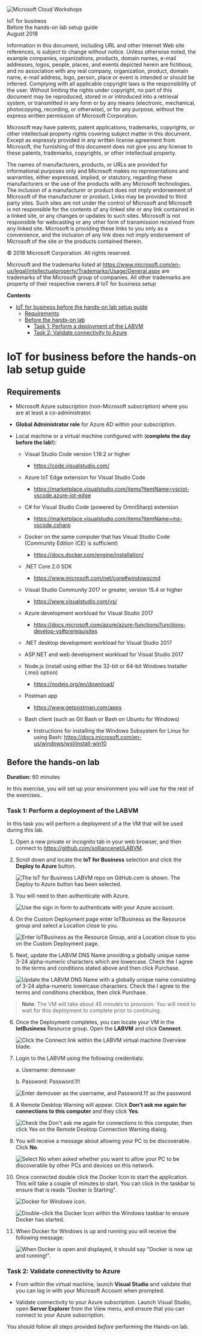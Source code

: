 
![](https://github.com/Microsoft/MCW-Template-Cloud-Workshop/raw/master/Media/ms-cloud-workshop.png "Microsoft Cloud Workshops")

<div class="MCWHeader1">
IoT for business
</div>

<div class="MCWHeader2">
Before the hands-on lab setup guide
</div>

<div class="MCWHeader3">
August 2018
</div>


Information in this document, including URL and other Internet Web site references, is subject to change without notice. Unless otherwise noted, the example companies, organizations, products, domain names, e-mail addresses, logos, people, places, and events depicted herein are fictitious, and no association with any real company, organization, product, domain name, e-mail address, logo, person, place or event is intended or should be inferred. Complying with all applicable copyright laws is the responsibility of the user. Without limiting the rights under copyright, no part of this document may be reproduced, stored in or introduced into a retrieval system, or transmitted in any form or by any means (electronic, mechanical, photocopying, recording, or otherwise), or for any purpose, without the express written permission of Microsoft Corporation.

Microsoft may have patents, patent applications, trademarks, copyrights, or other intellectual property rights covering subject matter in this document. Except as expressly provided in any written license agreement from Microsoft, the furnishing of this document does not give you any license to these patents, trademarks, copyrights, or other intellectual property.

The names of manufacturers, products, or URLs are provided for informational purposes only and Microsoft makes no representations and warranties, either expressed, implied, or statutory, regarding these manufacturers or the use of the products with any Microsoft technologies. The inclusion of a manufacturer or product does not imply endorsement of Microsoft of the manufacturer or product. Links may be provided to third party sites. Such sites are not under the control of Microsoft and Microsoft is not responsible for the contents of any linked site or any link contained in a linked site, or any changes or updates to such sites. Microsoft is not responsible for webcasting or any other form of transmission received from any linked site. Microsoft is providing these links to you only as a convenience, and the inclusion of any link does not imply endorsement of Microsoft of the site or the products contained therein.

© 2018 Microsoft Corporation. All rights reserved.

Microsoft and the trademarks listed at <https://www.microsoft.com/en-us/legal/intellectualproperty/Trademarks/Usage/General.aspx> are trademarks of the Microsoft group of companies. All other trademarks are property of their respective owners.# IoT for business setup

**Contents**
<!-- TOC -->

- [IoT for business before the hands-on lab setup guide](#iot-for-business-before-the-hands-on-lab-setup-guide)
    - [Requirements](#requirements)
    - [Before the hands-on lab](#before-the-hands-on-lab)
        - [Task 1: Perform a deployment of the LABVM](#task-1-perform-a-deployment-of-the-labvm)
        - [Task 2: Validate connectivity to Azure](#task-2-validate-connectivity-to-azure)

<!-- /TOC -->

# IoT for business before the hands-on lab setup guide 

## Requirements

-   Microsoft Azure subscription (non-Microsoft subscription) where you are at least a co-administrator.

-   **Global Administrator role** for Azure AD within your subscription.

-   Local machine or a virtual machine configured with (**complete the day before the lab!**):

    -   Visual Studio Code version 1.19.2 or higher

        -   <https://code.visualstudio.com/>

    -   Azure IoT Edge extension for Visual Studio Code

        -   <https://marketplace.visualstudio.com/items?itemName=vsciot-vscode.azure-iot-edge>

    -   C\# for Visual Studio Code (powered by OmniSharp) extension

        -   <https://marketplace.visualstudio.com/items?itemName=ms-vscode.csharp>

    -   Docker on the same computer that has Visual Studio Code (Community Edition (CE) is sufficient)

        -   <https://docs.docker.com/engine/installation/>

    -   .NET Core 2.0 SDK

        -   <https://www.microsoft.com/net/core#windowscmd>

    -   Visual Studio Community 2017 or greater, version 15.4 or higher

        -   <https://www.visualstudio.com/vs/>

    -   Azure development workload for Visual Studio 2017

        -   <https://docs.microsoft.com/azure/azure-functions/functions-develop-vs#prerequisites>

    -   .NET desktop development workload for Visual Studio 2017

    -   ASP.NET and web development workload for Visual Studio 2017

    -   Node.js (install using either the 32-bit or 64-bit Windows Installer (.msi) option)

        -   <https://nodejs.org/en/download/>

    -   Postman app

        -   <https://www.getpostman.com/apps>

    -   Bash client (such as Git Bash or Bash on Ubuntu for Windows)

        -   Instructions for installing the Windows Subsystem for Linux for using Bash: <https://docs.microsoft.com/en-us/windows/wsl/install-win10>


## Before the hands-on lab

**Duration:** 60 minutes

In this exercise, you will set up your environment you will use for the rest of the exercises.

### Task 1: Perform a deployment of the LABVM

In this task you will perform a deployment of a the VM that will be used during this lab.

1.  Open a new private or incognito tab in your web browser, and then connect to <https://github.com/solliancenet/LABVM>.

2.  Scroll down and locate the **IoT for Business** selection and click the **Deploy to Azure** button.

    ![The IoT for Business LABVM repo on GitHub.com is shown. The Deploy to Azure button has been selected.](images/Setup/image3.png "IoT for business LABVM")

3.  You will need to then authenticate with Azure.

    ![Use the sign in form to authenticate with your Azure account.](images/Setup/image4.png "Authentication dialog")

4.  On the Custom Deployment page enter IoTBusiness as the Resource group and select a Location close to you.

    ![Enter IoTBusiness as the Resource Group, and a Location close to you on the Custom Deployment page.](images/Setup/image5.png "Custom deployment dialog")

5.  Next, update the LABVM DNS Name providing a globally unique name 3-24 alpha-numeric characters which are lowercase. Check the I agree to the terms and conditions stated above and then click Purchase.

    ![Update the LABVM DNS Name with a globally unique name consisting of 3-24 alpha-numeric lowercase characters. Check the I agree to the terms and conditions checkbox, then click Purchase.](images/Setup/image6.png "LAVM DNS Name dialot")

>**Note**: The VM will take about 45 minutes to provision. You will need to wait for this deployment to complete prior to continuing.

6.  Once the Deployment completes, you can locate your VM in the **IotBusiness** Resource group. Open the **LABVM** and click **Connect**.

    ![Click the Connect link within the LABVM virtual machine Overview blade.](images/Setup/image7.png "LABVM connect button")

7.  Login to the LABVM using the following credentials:

    a.  Username: demouser

    b.  Password: Password.1!!

    ![Enter demouser as the username, and Password.1!! as the password](images/Setup/image8.png "Login credential fields")         

8.  A Remote Desktop Warning will appear. Click **Don't ask me again for connections to this computer** and they click **Yes**.

    ![Check the Don't ask me again for connections to this computer, then click Yes on the Remote Desktop Connection Warning dialog.](images/Setup/image9.png "Remote Desktop Connection warbubg dialog box")

9.  You will receive a message about allowing your PC to be discoverable. Click **No**.

    ![Select No when asked whether you want to allow your PC to be discoverable by other PCs and devices on this network.](images/Setup/image10.png "Network pop-up")

10. Once connected double click the Docker Icon to start the application. This will take a couple of minutes to start. You can click in the taskbar to ensure that is reads "Docker is Starting".

    ![Docker for Windows icon.](images/Setup/image11.png "Docker for Windows icon") 
    
    ![Double-click the Docker Icon within the Windows taskbar to ensure Docker has started.](images/Setup/image12.png "Windows taskbar docker icon")

11. When Docker for Windows is up and running you will receive the following message:

    ![When Docker is open and displayed, it should say \"Docker is now up and running!\".](images/Setup/image13.png "Docker Welcome page")

### Task 2: Validate connectivity to Azure

-   From within the virtual machine, launch **Visual Studio** and validate that you can log in with your Microsoft Account when prompted.

-   Validate connectivity to your Azure subscription. Launch Visual Studio, open **Server Explorer** from the View menu, and ensure that you can connect to your Azure subscription.

You should follow all steps provided *before* performing the Hands-on lab.
